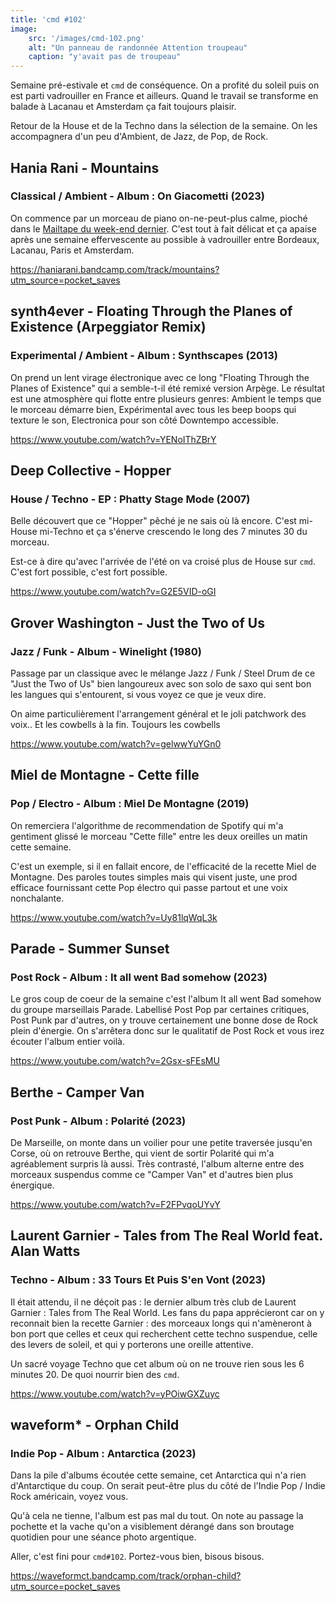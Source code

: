 ```yaml
---
title: 'cmd #102'
image:
    src: '/images/cmd-102.png'
    alt: "Un panneau de randonnée Attention troupeau"
    caption: "y'avait pas de troupeau"
---
```


Semaine pré-estivale et `cmd` de conséquence. On a profité du soleil puis on est parti vadrouiller en France et ailleurs. Quand le travail se transforme en balade à Lacanau et Amsterdam ça fait toujours plaisir.

Retour de la House et de la Techno dans la sélection de la semaine. On les accompagnera d'un peu d'Ambient, de Jazz, de Pop, de Rock.



## Hania Rani - Mountains

### Classical / Ambient - Album : On Giacometti (2023)

On commence par un morceau de piano on-ne-peut-plus calme, pioché dans le [Mailtape du week-end dernier](https://www.mailta.pe/528/the-humble-bee/). C'est tout à fait délicat et ça apaise après une semaine effervescente au possible à vadrouiller entre Bordeaux, Lacanau, Paris et Amsterdam.

https://haniarani.bandcamp.com/track/mountains?utm_source=pocket_saves



## synth4ever - Floating Through the Planes of Existence (Arpeggiator Remix)

### Experimental / Ambient - Album : Synthscapes (2013)

On prend un lent virage électronique avec ce long "Floating Through the Planes of Existence" qui a semble-t-il été remixé version Arpège. Le résultat est une atmosphère qui flotte entre plusieurs genres: Ambient le temps que le morceau démarre bien, Expérimental avec tous les beep boops qui texture le son, Electronica pour son côté Downtempo accessible.

https://www.youtube.com/watch?v=YENoIThZBrY



## Deep Collective - Hopper

### House / Techno - EP : Phatty Stage Mode (2007)

Belle découvert que ce "Hopper" pêché je ne sais où là encore. C'est mi-House mi-Techno et ça s'énerve crescendo le long des 7 minutes 30 du morceau. 

Est-ce à dire qu'avec l'arrivée de l'été on va croisé plus de House sur `cmd`. C'est fort possible, c'est fort possible.

https://www.youtube.com/watch?v=G2E5VID-oGI



## Grover Washington - Just the Two of Us

### Jazz / Funk -  Album - Winelight (1980)

Passage par un classique avec le mélange Jazz / Funk / Steel Drum de ce "Just the Two of Us" bien langoureux avec son solo de saxo qui sent bon les langues qui s'entourent, si vous voyez ce que je veux dire.

On aime particulièrement l'arrangement général et le joli patchwork des voix.. Et les cowbells à la fin. Toujours les cowbells

https://www.youtube.com/watch?v=gelwwYuYGn0



## Miel de Montagne - Cette fille

### Pop / Electro - Album : Miel De Montagne (2019)

On remerciera l'algorithme de recommendation de Spotify qui m'a gentiment glissé le morceau "Cette fille" entre les deux oreilles un matin cette semaine. 

C'est un exemple, si il en fallait encore, de l'efficacité de la recette Miel de Montagne. Des paroles toutes simples mais qui visent juste, une prod efficace fournissant cette Pop électro qui passe partout et une voix nonchalante.

https://www.youtube.com/watch?v=Uy81lqWqL3k



## Parade - Summer Sunset

### Post Rock - Album : It all went Bad somehow (2023)

Le gros coup de coeur de la semaine c'est l'album It all went Bad somehow du groupe marseillais Parade. Labellisé Post Pop par certaines critiques, Post Punk par d'autres, on y trouve certainement une bonne dose de Rock plein d'énergie. On s'arrêtera donc sur le qualitatif de Post Rock et vous irez écouter l'album entier voilà.

https://www.youtube.com/watch?v=2Gsx-sFEsMU



## Berthe - Camper Van

### Post Punk - Album : Polarité (2023)

De Marseille, on monte dans un voilier pour une petite traversée jusqu'en Corse, où on retrouve Berthe, qui vient de sortir Polarité qui m'a agréablement surpris là aussi. Très contrasté, l'album alterne entre des morceaux suspendus comme ce "Camper Van" et d'autres bien plus énergique.

https://www.youtube.com/watch?v=F2FPvqoUYvY



## Laurent Garnier - Tales from The Real World feat. Alan Watts

### Techno - Album : 33 Tours Et Puis S'en Vont (2023)

Il était attendu, il ne déçoit pas : le dernier album très club de Laurent Garnier : Tales from The Real World. Les fans du papa apprécieront car on y reconnait bien la recette Garnier : des morceaux longs qui n'amèneront à bon port que celles et ceux qui recherchent cette techno suspendue, celle des levers de soleil, et qui y porterons une oreille attentive.

Un sacré voyage Techno que cet album où on ne trouve rien sous les 6 minutes 20. De quoi nourrir bien des `cmd`.

https://www.youtube.com/watch?v=yPOiwGXZuyc



## waveform* - Orphan Child

### Indie Pop - Album : Antarctica (2023)

Dans la pile d'albums écoutée cette semaine, cet Antarctica qui n'a rien d'Antarctique du coup. On serait peut-être plus du côté de l'Indie Pop / Indie Rock américain, voyez vous.

Qu'à cela ne tienne, l'album est pas mal du tout. On note au passage la pochette et la vache qu'on a visiblement dérangé dans son broutage quotidien pour une séance photo argentique.

Aller, c'est fini pour `cmd#102`. Portez-vous bien, bisous bisous.

https://waveformct.bandcamp.com/track/orphan-child?utm_source=pocket_saves

